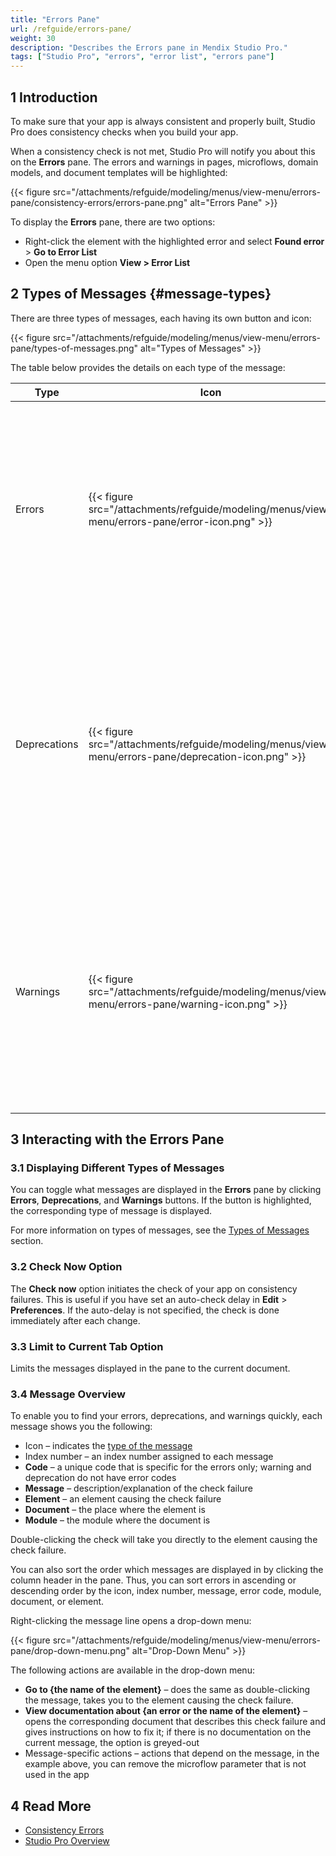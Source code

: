 ```yaml
---
title: "Errors Pane"
url: /refguide/errors-pane/
weight: 30
description: "Describes the Errors pane in Mendix Studio Pro."
tags: ["Studio Pro", "errors", "error list", "errors pane"]
---
```


## 1 Introduction 

To make sure that your app is always consistent and properly built, Studio Pro does consistency checks when you build your app. 

When a consistency check is not met, Studio Pro will notify you about this on the **Errors** pane. The errors and warnings in pages, microflows, domain models, and document templates will be highlighted: 

{{< figure src="/attachments/refguide/modeling/menus/view-menu/errors-pane/consistency-errors/errors-pane.png" alt="Errors Pane" >}}

To display the **Errors** pane, there are two options:

* Right-click the element with the highlighted error and select **Found error** > **Go to Error List**
* Open the menu option **View > Error List**

## 2 Types of Messages {#message-types}

There are three types of messages, each having its own button and icon:

{{< figure src="/attachments/refguide/modeling/menus/view-menu/errors-pane/types-of-messages.png" alt="Types of Messages" >}}

The table below provides the details on each type of the message:

| Type         | Icon                                              | Function                                                     |
| ------------ | ------------------------------------------------- | ------------------------------------------------------------ |
| Errors       | {{< figure src="/attachments/refguide/modeling/menus/view-menu/errors-pane/error-icon.png" >}}       | Consistency errors that prevent your app from functioning in a correct way and being deployed (for example, if you do not specify an entity for the data view, your app cannot function correctly). |
| Deprecations | {{< figure src="/attachments/refguide/modeling/menus/view-menu/errors-pane/deprecation-icon.png" >}} | This type shows information on features that are deprecated and can be entirely removed in the future versions. This does not affect the app now, but may cause problems when upgrading to the next version. |
| Warnings     | {{< figure src="/attachments/refguide/modeling/menus/view-menu/errors-pane/warning-icon.png" >}}     | Errors that are not critical, so you can publish your app having warnings. However, it is highly recommended to take action based on the warnings, because your app has logical gaps (for example, clicking a button does nothing). |

## 3 Interacting with the Errors Pane

### 3.1 Displaying Different Types of Messages

You can toggle what messages are displayed in the **Errors** pane by clicking **Errors**, **Deprecations**, and **Warnings** buttons. If the button is highlighted, the corresponding type of message is displayed.

For more information on types of messages, see the [Types of Messages](#message-types) section. 

### 3.2 Check Now Option

The **Check now** option initiates the check of your app on consistency failures. This is useful if you have set an auto-check delay in **Edit** > **Preferences**. If the auto-delay is not specified, the check is done immediately after each change. 

### 3.3 Limit to Current Tab Option

Limits the messages displayed in the pane to the current document. 

### 3.4 Message Overview

To enable you to find your errors, deprecations, and warnings quickly, each message shows you the following:

* Icon – indicates the [type of the message](#message-types)
* Index number – an index number assigned to each message 
* **Code** – a unique code that is specific for the errors only; warning and deprecation do not have  error codes
* **Message** –  description/explanation of the check failure
* **Element** – an element causing the check failure
* **Document** – the place where the element is
* **Module** – the module where the document is

Double-clicking the check will take you directly to the element causing the check failure.

You can also sort the order which messages are displayed in by clicking the column header in the pane. Thus, you can sort errors in ascending or descending order by the icon, index number, message, error code, module, document, or element.  

Right-clicking the message line opens a drop-down menu:

{{< figure src="/attachments/refguide/modeling/menus/view-menu/errors-pane/drop-down-menu.png" alt="Drop-Down Menu" >}}

The following actions are available in the drop-down menu:

* **Go to {the name of the element}** – does the same as double-clicking the message, takes you to the element causing the check failure.
* **View documentation about {an error or the name of the element}** – opens the corresponding document that describes this check failure and gives instructions on how to fix it; if there is no documentation on the current message, the option is greyed-out
* Message-specific actions – actions that depend on the message, in the example above, you can remove the microflow parameter that is not used in the app

##  4 Read More

* [Consistency Errors](/refguide/consistency-errors/)
* [Studio Pro Overview](/refguide/studio-pro-overview/)
